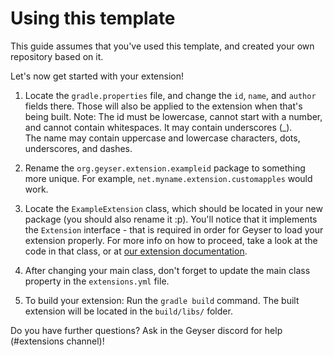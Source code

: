 # Using this template

This guide assumes that you've used this template, and created your own repository based on it.

Let's now get started with your extension!

1. Locate the `gradle.properties` file, and change the `id`, `name`, and `author` fields there.
Those will also be applied to the extension when that's being built.
Note: The id must be lowercase, cannot start with a number, and cannot contain whitespaces. 
It may contain underscores (_). <br>
The name may contain uppercase and lowercase characters, dots, underscores, and dashes.

2. Rename the `org.geyser.extension.exampleid` package to something more unique.
For example, `net.myname.extension.customapples` would work.

3. Locate the `ExampleExtension` class, which should be located in your new package (you should also rename it :p).
You'll notice that it implements the `Extension` interface - that is required in order for Geyser to load your extension properly.
For more info on how to proceed, take a look at the code in that class, or at [our extension documentation](https://wiki.geysermc.org/geyser/extensions/).

4. After changing your main class, don't forget to update the main class property in the `extensions.yml` file.
5. To build your extension: Run the `gradle build` command. The built extension will be located in the `build/libs/` folder.

Do you have further questions? Ask in the Geyser discord for help (#extensions channel)!
